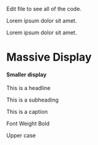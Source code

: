 Edit file to see all of the code.
<p class="red white--text">	Lorem ipsum dolor sit amet.</p>
<p class="pink lighten-4 red--text text--darken-4">Lorem ipsum dolor sit amet.</p>
<h1 class="display-4">Massive Display</h1>
<h4 class="display-1">Smaller display</h4>
<p class="headline">This is a headline</p>
<p class="subheading">This is a subheading</p>
<p class="caltion">This is a caption</p>
<p class="font-weight-bold">Font Weight Bold</p>
<p class="text-uppercase">Upper case</p>
